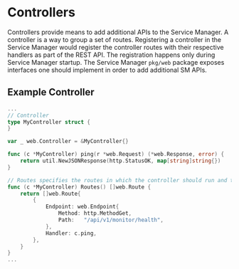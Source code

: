 # Controllers

Controllers provide means to add additional APIs to the Service Manager. A controller is a way to group a set of routes. Registering a controller in the Service Manager would register the controller routes with their respective handlers as part of the REST API. The registration happens only during Service Manager startup. The Service Manager `pkg/web` package exposes interfaces one should implement in order to add additional SM APIs.

## Example Controller

```go
...
// Controller
type MyController struct {
}

var _ web.Controller = &MyController{}

func (c *MyController) ping(r *web.Request) (*web.Response, error) {
    return util.NewJSONResponse(http.StatusOK, map[string]string{})
}

// Routes specifies the routes in which the controller should run and the handler that should be executed
func (c *MyController) Routes() []web.Route {
    return []web.Route{
        {
            Endpoint: web.Endpoint{
                Method: http.MethodGet,
                Path:   "/api/v1/monitor/health",
            },
            Handler: c.ping,
        },
    }
}
...
```
